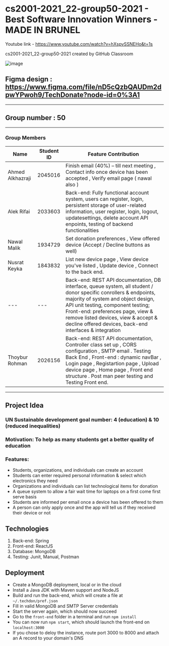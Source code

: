 
# cs2001-2021_22-group50-2021 - Best Software Innovation Winners - MADE IN BRUNEL 
Youtube link - https://www.youtube.com/watch?v=hXspvSSNEHo&t=1s

cs2001-2021_22-group50-2021 created by GitHub Classroom


![image](https://user-images.githubusercontent.com/73062879/155819954-c5e89ee2-647b-44cb-a412-aa33dbf19d70.png)

## Figma design : https://www.figma.com/file/nD5cQzbQAUDm2dpwYPwoh9/TechDonate?node-id=0%3A1

---

## Group number : 50

---

### Group Members

Name | Student ID | Feature Contribution |
-----|------------|--------------|
Ahmed Alkhazraji | 2045016 | Finish email (40%) – till next meeting  , Contact info once device has been accepted , Verify email page ( nawal also ) |
Alek Rifai | 2033603 | Back-end: Fully functional account system, users can register, login, persistent storage of user-related information, user register, login, logout, updatesettings, delete account API enpoints, testing of backend functionalities |
Nawal Malik | 1934729 | Set donation preferences , View offered device (Accept / Decline buttons as well)|
Nusrat Keyka | 1843832 | List new device page ,  View device you've listed , Update device  , Connect to the back end. | connect to database|
--- | --- | Back-end: REST API documentation, DB interface, queue system, all student / donor specific conrollers & endpoints, majority of system and object design, API unit testing, component testing; Front-end: preferences page, view & remove listed devices, view & accept & decline offered devices, back-end interfaces & integration |
Thoybur Rohman | 2026156 | Back-end: REST API documentation, Controller class set up , CORS configuration , SMTP email . Testing Back End , Front-end : dynamic navBar  , Login page , Registartion page , Upload device page , Home page , Front end structure . Post man peer testing and Testing Front end.|

---

## Project Idea

### UN Sustainable development goal number: 4 (education) & 10 (reduced inequalities)

### Motivation: To help as many students get a better quality of education

### Features:
- Students, organizations, and individuals can create an account
- Students can enter required personal information & select which electronics they need
- Organizations and individuals can list technological items for donation
- A queue system to allow a fair wait time for laptops on a first come first serve basis
- Students are informed per email once a device has been offered to them
- A person can only apply once and the app will tell us if they received their device or not


## Technologies

1. Back-end: Spring
2. Front-end: ReactJS
3. Database: MongoDB
4. Testing: Junit, Manual, Postman

## Deployment
- Create a MongoDB deployment, local or in the cloud
- Install a Java JDK with Maven support and NodeJS
- Build and run the back-end, which will create a file at `~/.techdon/pref.json`
- Fill in valid MongoDB and SMTP Server credentials
- Start the server again, which should now succeed
- Go to the `front-end` folder in a terminal and run `npm install`
- You can now run `npm start`, which should launch the front-end on `localhost:3000`
- If you chose to deloy the instance, route port 3000 to 8000 and attach an A record to your domain's DNS
